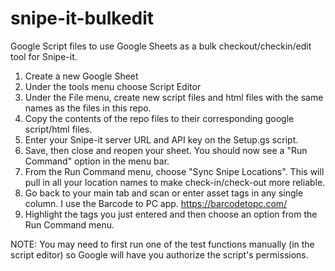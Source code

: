 # snipe-it-bulkedit
Google Script files to use Google Sheets as a bulk checkout/checkin/edit tool for Snipe-it.

1. Create a new Google Sheet
2. Under the tools menu choose Script Editor
3. Under the File menu, create new script files and html files with the same names as the files in this repo.
4. Copy the contents of the repo files to their corresponding google script/html files.
5. Enter your Snipe-it server URL and API key on the Setup.gs script.
6. Save, then close and reopen your sheet. You should now see a "Run Command" option in the menu bar.
7. From the Run Command menu, choose "Sync Snipe Locations". This will pull in all your location names to make check-in/check-out more reliable.
8. Go back to your main tab and scan or enter asset tags in any single column. I use the Barcode to PC app. https://barcodetopc.com/
9. Highlight the tags you just entered and then choose an option from the Run Command menu.

NOTE: You may need to first run one of the test functions manually (in the script editor) so Google will have you authorize the script's permissions.
